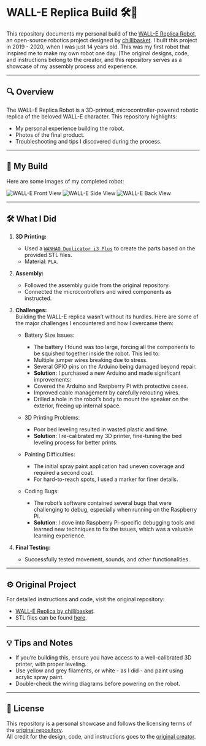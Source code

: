 # WALL-E Replica Build 🛠️🤖

This repository documents my personal build of the [WALL-E Replica Robot](https://wired.chillibasket.com/3d-printed-wall-e/), an open-source robotics project designed by [chillibasket](https://github.com/chillibasket). I built this project in 2019 - 2020, when I was just 14 years old. This was my first robot that inspired me to make my own robot one day. (The original designs, code, and instructions belong to the creator, and this repository serves as a showcase of my assembly process and experience.

---

## 🔍 Overview

The WALL-E Replica Robot is a 3D-printed, microcontroller-powered robotic replica of the beloved WALL-E character. This repository highlights:
- My personal experience building the robot.
- Photos of the final product.
- Troubleshooting and tips I discovered during the process.

---

## 📸 My Build

Here are some images of my completed robot:

![WALL-E Front View](path/to/your/image1.jpg)
![WALL-E Side View](path/to/your/image2.jpg)
![WALL-E Back View](path/to/your/image3.jpg)

---

## 🛠️ What I Did

1. **3D Printing:**
   - Used a [`WANHAO Duplicator i3 Plus`](https://wanhao.store/products/wanhao-i3-plus-mkii) to create the parts based on the provided STL files.
   - Material: `PLA`.

2. **Assembly:**
   - Followed the assembly guide from the original repository.
   - Connected the microcontrollers and wired components as instructed.

3. **Challenges:** \
   Building the WALL-E replica wasn’t without its hurdles. Here are some of the major challenges I encountered and how I overcame them:

   - Battery Size Issues:

      - The battery I found was too large, forcing all the components to be squished together inside the robot. This led to:
      - Multiple jumper wires breaking due to stress.
      - Several GPIO pins on the Arduino being damaged beyond repair.
      - **Solution**: I purchased a new Arduino and made significant improvements:
      - Covered the Arduino and Raspberry Pi with protective cases.
      - Improved cable management by carefully rerouting wires.
      - Drilled a hole in the robot’s body to mount the speaker on the exterior, freeing up internal space.

   - 3D Printing Problems:

      - Poor bed leveling resulted in wasted plastic and time.
      - **Solution**: I re-calibrated my 3D printer, fine-tuning the bed leveling process for better prints.
     
   - Painting Difficulties:

      - The initial spray paint application had uneven coverage and required a second coat.
      - For hard-to-reach spots, I used a marker for finer details.

   - Coding Bugs:

      - The robot’s software contained several bugs that were challenging to debug, especially when running on the Raspberry Pi.
      - **Solution**: I dove into Raspberry Pi-specific debugging tools and learned new techniques to fix the issues, which was a valuable learning experience.

4. **Final Testing:**
   - Successfully tested movement, sounds, and other functionalities.

---

## ⚙️ Original Project

For detailed instructions and code, visit the original repository:  
- [WALL-E Replica by chillibasket](https://github.com/chillibasket/walle-replica).
- STL files can be found [here](https://www.thingiverse.com/thing:3703555).

---

## 💡 Tips and Notes

- If you’re building this, ensure you have access to a well-calibrated 3D printer, with proper leveling.
- Use yellow and grey filaments, or white - as I did - and paint using acrylic spray paint.
- Double-check the wiring diagrams before powering on the robot.

---

## 📝 License

This repository is a personal showcase and follows the licensing terms of the [original repository](https://github.com/chillibasket/walle-replica).  
All credit for the design, code, and instructions goes to the [original creator](https://github.com/chillibasket).
